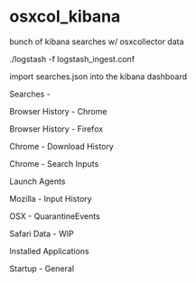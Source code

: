 # osxcol_kibana
bunch of kibana searches w/ osxcollector data

./logstash -f logstash_ingest.conf

import searches.json into the kibana dashboard

Searches -

Browser History - Chrome

Browser History - Firefox

Chrome - Download History

Chrome - Search Inputs

Launch Agents 

Mozilla - Input History

OSX - QuarantineEvents

Safari Data - WIP

Installed Applications

Startup - General
